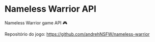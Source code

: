 # Nameless Warrior API
Nameless Warrior game API :video_game:

Repositório do jogo: https://github.com/andrehNSFW/nameless-warrior
